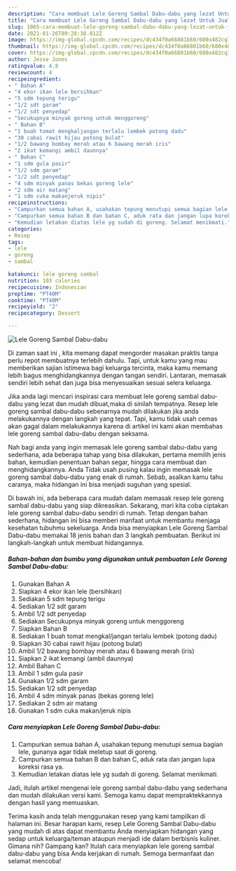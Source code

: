 ```yaml
---
description: "Cara membuat Lele Goreng Sambal Dabu-dabu yang lezat Untuk Jualan"
title: "Cara membuat Lele Goreng Sambal Dabu-dabu yang lezat Untuk Jualan"
slug: 1065-cara-membuat-lele-goreng-sambal-dabu-dabu-yang-lezat-untuk-jualan
date: 2021-01-26T09:28:38.012Z
image: https://img-global.cpcdn.com/recipes/dc434f0a66881b60/680x482cq70/lele-goreng-sambal-dabu-dabu-foto-resep-utama.jpg
thumbnail: https://img-global.cpcdn.com/recipes/dc434f0a66881b60/680x482cq70/lele-goreng-sambal-dabu-dabu-foto-resep-utama.jpg
cover: https://img-global.cpcdn.com/recipes/dc434f0a66881b60/680x482cq70/lele-goreng-sambal-dabu-dabu-foto-resep-utama.jpg
author: Jesse Jones
ratingvalue: 4.8
reviewcount: 4
recipeingredient:
- " Bahan A"
- "4 ekor ikan lele bersihkan"
- "5 sdm tepung terigu"
- "1/2 sdt garam"
- "1/2 sdt penyedap"
- "Secukupnya minyak goreng untuk menggoreng"
- " Bahan B"
- "1 buah tomat mengkaljangan terlalu lembek potong dadu"
- "30 cabai rawit hijau potong bulat"
- "1/2 bawang bombay merah atau 6 bawang merah iris"
- "2 ikat kemangi ambil daunnya"
- " Bahan C"
- "1 sdm gula pasir"
- "1/2 sdm garam"
- "1/2 sdt penyedap"
- "4 sdm minyak panas bekas goreng lele"
- "2 sdm air matang"
- "1 sdm cuka makanjeruk nipis"
recipeinstructions:
- "Campurkan semua bahan A, usahakan tepung menutupi semua bagian lele, gunanya agar tidak meletup saat di goreng."
- "Campurkan semua bahan B dan bahan C, aduk rata dan jangan lupa koreksi rasa ya."
- "Kemudian letakan diatas lele yg sudah di goreng. Selamat menikmati."
categories:
- Resep
tags:
- lele
- goreng
- sambal

katakunci: lele goreng sambal 
nutrition: 103 calories
recipecuisine: Indonesian
preptime: "PT40M"
cooktime: "PT40M"
recipeyield: "2"
recipecategory: Dessert

---
```



![Lele Goreng Sambal Dabu-dabu](https://img-global.cpcdn.com/recipes/dc434f0a66881b60/680x482cq70/lele-goreng-sambal-dabu-dabu-foto-resep-utama.jpg)

Di zaman  saat ini , kita memang dapat mengorder masakan praktis tanpa perlu repot membuatnya terlebih dahulu. Tapi, untuk kamu yang mau memberikan sajian istimewa bagi keluarga tercinta, maka kamu memang lebih bagus menghidangkannya dengan tangan sendiri. Lantaran, memasak sendiri lebih sehat dan juga bisa menyesuaikan sesuai selera keluarga.

Jika anda lagi mencari inspirasi cara membuat lele goreng sambal dabu-dabu yang lezat dan mudah dibuat,maka di sinilah tempatnya. Resep lele goreng sambal dabu-dabu  sebenarnya mudah dilakukan jika anda melakukannya dengan langkah yang tepat. Tapi, kamu tidak usah cemas akan gagal dalam melakukannya 
karena di artikel ini kami akan membahas lele goreng sambal dabu-dabu dengan seksama.  



Nah bagi anda yang ingin memasak lele goreng sambal dabu-dabu yang sederhana, ada beberapa tahap yang bisa dilakukan, pertama memilih jenis bahan, kemudian penentuan bahan segar, hingga cara membuat dan menghidangkannya. Anda Tidak usah pusing kalau ingin memasak lele goreng sambal dabu-dabu yang enak di rumah. Sebab, asalkan kamu  tahu caranya, maka hidangan ini bisa menjadi suguhan yang spesial.

Di bawah ini, ada beberapa cara mudah dalam memasak resep lele goreng sambal dabu-dabu yang siap dikreasikan. Sekarang, mari kita coba ciptakan lele goreng sambal dabu-dabu sendiri di rumah. Tetap dengan bahan sederhana, hidangan ini bisa memberi manfaat untuk membantu menjaga kesehatan tubuhmu sekeluarga. Anda bisa menyiapkan Lele Goreng Sambal Dabu-dabu memakai 18 jenis bahan dan 3 langkah pembuatan. Berikut ini langkah-langkah untuk membuat hidangannya.

<!--inarticleads1-->

##### Bahan-bahan dan bumbu yang digunakan untuk pembuatan Lele Goreng Sambal Dabu-dabu:

1. Gunakan  Bahan A
1. Siapkan 4 ekor ikan lele (bersihkan)
1. Sediakan 5 sdm tepung terigu
1. Sediakan 1/2 sdt garam
1. Ambil 1/2 sdt penyedap
1. Sediakan Secukupnya minyak goreng untuk menggoreng
1. Siapkan  Bahan B
1. Sediakan 1 buah tomat mengkal/jangan terlalu lembek (potong dadu)
1. Siapkan 30 cabai rawit hijau (potong bulat)
1. Ambil 1/2 bawang bombay merah atau 6 bawang merah (iris)
1. Siapkan 2 ikat kemangi (ambil daunnya)
1. Ambil  Bahan C
1. Ambil 1 sdm gula pasir
1. Gunakan 1/2 sdm garam
1. Sediakan 1/2 sdt penyedap
1. Ambil 4 sdm minyak panas (bekas goreng lele)
1. Sediakan 2 sdm air matang
1. Gunakan 1 sdm cuka makan/jeruk nipis




<!--inarticleads2-->

##### Cara menyiapkan Lele Goreng Sambal Dabu-dabu:

1. Campurkan semua bahan A, usahakan tepung menutupi semua bagian lele, gunanya agar tidak meletup saat di goreng.
1. Campurkan semua bahan B dan bahan C, aduk rata dan jangan lupa koreksi rasa ya.
1. Kemudian letakan diatas lele yg sudah di goreng. Selamat menikmati.




Jadi, itulah artikel mengenai  lele goreng sambal dabu-dabu  yang sederhana dan mudah dilakukan versi kami. Semoga kamu dapat mempraktekkannya dengan hasil yang memuaskan. 

Terima kasih anda telah menggunakan resep yang kami tampilkan di halaman ini. Besar harapan kami, resep  Lele Goreng Sambal Dabu-dabu yang mudah di atas dapat membantu Anda menyiapkan hidangan yang sedap untuk keluarga/teman ataupun menjadi ide dalam berbisnis kuliner. Gimana nih? Gampang kan? Itulah cara menyiapkan lele goreng sambal dabu-dabu yang bisa Anda kerjakan di rumah. Semoga bermanfaat dan selamat mencoba!

